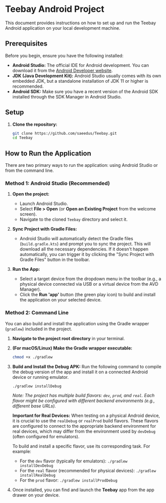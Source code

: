 # Teebay Android Project

This document provides instructions on how to set up and run the Teebay Android application on your
local development machine.

## Prerequisites

Before you begin, ensure you have the following installed:

* **Android Studio:** The official IDE for Android development. You can download it from
  the [Android Developer website](https://developer.android.com/studio).
* **JDK (Java Development Kit):** Android Studio usually comes with its own embedded JDK, but a
  standalone installation of JDK 11 or higher is recommended.
* **Android SDK:** Make sure you have a recent version of the Android SDK installed through the SDK
  Manager in Android Studio.

## Setup

1. **Clone the repository:**
   ```bash
   git clone https://github.com/saeedus/Teebay.git
   cd Teebay
   ```

## How to Run the Application

There are two primary ways to run the application: using Android Studio or from the command line.

### Method 1: Android Studio (Recommended)

1. **Open the project:**
    * Launch Android Studio.
    * Select **File > Open** (or **Open an Existing Project** from the welcome screen).
    * Navigate to the cloned `Teebay` directory and select it.

2. **Sync Project with Gradle Files:**
    * Android Studio will automatically detect the Gradle files (`build.gradle.kts`) and prompt you
      to sync the project. This will download all the necessary dependencies. If it doesn't happen
      automatically, you can trigger it by clicking the "Sync Project with Gradle Files" button in
      the toolbar.

3. **Run the App:**
    * Select a target device from the dropdown menu in the toolbar (e.g., a physical device
      connected via USB or a virtual device from the AVD Manager).
    * Click the **Run 'app'** button (the green play icon) to build and install the application on
      your selected device.

### Method 2: Command Line

You can also build and install the application using the Gradle wrapper (`gradlew`) included in the
project.

1. **Navigate to the project root directory** in your terminal.

2. **(For macOS/Linux) Make the Gradle wrapper executable:**
   ```bash
   chmod +x ./gradlew
   ```

3. **Build and Install the Debug APK:**
   Run the following command to compile the debug version of the app and install it on a connected
   Android device or running emulator.
   ```bash
   ./gradlew installDebug
   ```
   *Note: The project has multiple build flavors: `dev`, `prod`, and `real`. Each flavor might be
   configured with different backend environments (e.g., different base URLs).*

   **Important for Real Devices:**
   When testing on a physical Android device, it is crucial to use the `realDebug` or `realProd`
   build flavors. These flavors are configured to connect to the appropriate backend environment for
   real devices, which may differ from the environment used by `devDebug` (often configured for
   emulators).

   To build and install a specific flavor, use its corresponding task. For example:
    * For the `dev` flavor (typically for emulators): `./gradlew installDevDebug`
    * For the `real` flavor (recommended for physical devices): `./gradlew installRealDebug`
    * For the `prod` flavor: `./gradlew installProdDebug`

4. Once installed, you can find and launch the **Teebay** app from the app drawer on your device.
